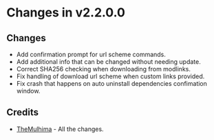 # Changes in v2.2.0.0

## Changes

- Add confirmation prompt for url scheme commands.
- Add additional info that can be changed without needing update.
- Correct SHA256 checking when downloading from modlinks.
- Fix handling of download url scheme when custom links provided.
- Fix crash that happens on auto uninstall dependencies confimation window.

## Credits

- [TheMulhima](https://github.com/TheMulhima) - All the changes.
  